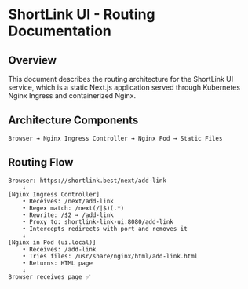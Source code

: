 # ShortLink UI - Routing Documentation

## Overview

This document describes the routing architecture for the ShortLink UI service, which is a static Next.js application served through Kubernetes Nginx Ingress and containerized Nginx.

## Architecture Components

```
Browser → Nginx Ingress Controller → Nginx Pod → Static Files
```

## Routing Flow

```
Browser: https://shortlink.best/next/add-link
    ↓
[Nginx Ingress Controller]
    • Receives: /next/add-link  
    • Regex match: /next(/|$)(.*)
    • Rewrite: /$2 → /add-link
    • Proxy to: shortlink-link-ui:8080/add-link
    • Intercepts redirects with port and removes it
    ↓
[Nginx in Pod (ui.local)]
    • Receives: /add-link
    • Tries files: /usr/share/nginx/html/add-link.html
    • Returns: HTML page
    ↓
Browser receives page ✅
```
